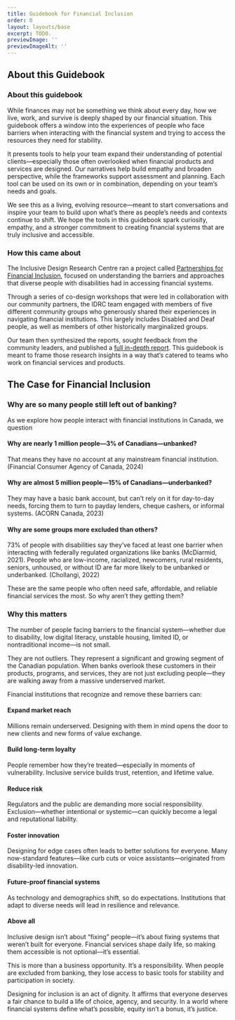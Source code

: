 ```yaml
---
title: Guidebook for Financial Inclusion
order: 0
layout: layouts/base
excerpt: TODO.
previewImage: ''
previewImageAlt: ''
---
```

## About this Guidebook

### About this guidebook

While finances may not be something we think about every day, how we live, work, and survive is deeply shaped by our financial situation. This guidebook offers a window into the experiences of people who face barriers when interacting with the financial system and trying to access the resources they need for stability.

It presents tools to help your team expand their understanding of potential clients—especially those often overlooked when financial products and services are designed. Our narratives help build empathy and broaden perspective, while the frameworks support assessment and planning. Each tool can be used on its own or in combination, depending on your team’s needs and goals.

We see this as a living, evolving resource—meant to start conversations and inspire your team to build upon what’s there as people’s needs and contexts continue to shift. We hope the tools in this guidebook spark curiosity, empathy, and a stronger commitment to creating financial systems that are truly inclusive and accessible.

### How this came about

The Inclusive Design Research Centre ran a project called [Partnerships for Financial Inclusion](https://idrc.ocadu.ca/projects/financial-inclusion/), focused on understanding the barriers and approaches that diverse people with disabilities had in accessing financial systems.

Through a series of co-design workshops that were led in collaboration with our community partners, the IDRC team engaged with members of five different community groups who generously shared their experiences  in navigating financial institutions. This largely includes Disabled and Deaf people, as well as members of other historically marginalized groups.

Our team then synthesized the reports, sought feedback from the community leaders, and published a [full in-depth report](https://idrc.ocadu.ca/projects/financial-inclusion/#:~:text=Outcomes). This guidebook is meant to frame those research insights in a way that’s catered to teams who work on financial services and products.

## The Case for Financial Inclusion

### Why are so many people still left out of banking?

As we explore how people interact with financial institutions in Canada, we question

#### Why are nearly 1 million people—3% of Canadians—unbanked?

That means they have no account at any mainstream financial institution. (Financial Consumer Agency of Canada, 2024)

#### Why are almost 5 million people—15% of Canadians—underbanked?

They may have a basic bank account, but can’t rely on it for day-to-day needs, forcing them to turn to payday lenders, cheque cashers, or informal systems. (ACORN Canada, 2023)

#### Why are some groups more excluded than others?

73% of people with disabilities say they’ve faced at least one barrier when interacting with federally regulated organizations like banks (McDiarmid, 2021). People who are low-income, racialized, newcomers, rural residents, seniors, unhoused, or without ID are far more likely to be unbanked or underbanked. (Chollangi, 2022)

These are the same people who often need safe, affordable, and reliable financial services the most. So why aren’t they getting them?

### Why this matters

The number of people facing barriers to the financial system—whether due to disability, low digital literacy, unstable housing, limited ID, or nontraditional income—is not small.

They are not outliers. They represent a significant and growing segment of the Canadian population. When banks overlook these customers in their products, programs, and services, they are not just excluding people—they are walking away from a massive underserved market.

Financial institutions that recognize and remove these barriers can:

#### Expand market reach

Millions remain underserved. Designing with them in mind opens the door to new clients and new forms of value exchange.

#### Build long-term loyalty

People remember how they’re treated—especially in moments of vulnerability. Inclusive service builds trust, retention, and lifetime value.

#### Reduce risk

Regulators and the public are demanding more social responsibility. Exclusion—whether intentional or systemic—can quickly become a legal and reputational liability.

#### Foster innovation

Designing for edge cases often leads to better solutions for everyone. Many now-standard features—like curb cuts or voice assistants—originated from disability-led innovation.

#### Future-proof financial systems

As technology and demographics shift, so do expectations. Institutions that adapt to diverse needs will lead in resilience and relevance.

#### Above all

Inclusive design isn’t about “fixing” people—it’s about fixing systems that weren’t built for everyone. Financial services shape daily life, so making them accessible is not optional—it’s essential.

This is more than a business opportunity. It’s a responsibility. When people are excluded from banking, they lose access to basic tools for stability and participation in society.

Designing for inclusion is an act of dignity. It affirms that everyone deserves a fair chance to build a life of choice, agency, and security. In a world where financial systems define what’s possible, equity isn’t a bonus, it’s justice.
